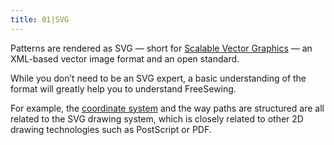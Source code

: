```yaml
---
title: 01|SVG
---
```


Patterns are rendered as SVG — short
for [Scalable Vector Graphics](https://en.wikipedia.org/wiki/Scalable_Vector_Graphics) —
an XML-based vector image format and an open standard.

While you don’t need to be an SVG expert, a basic understanding of the format 
will greatly help you to understand FreeSewing.

For example, the [coordinate system](/guides/overview/about/coordinates/) and the way paths
are structured are all related to the SVG drawing system, which is closely related
to other 2D drawing technologies such as PostScript or PDF.
